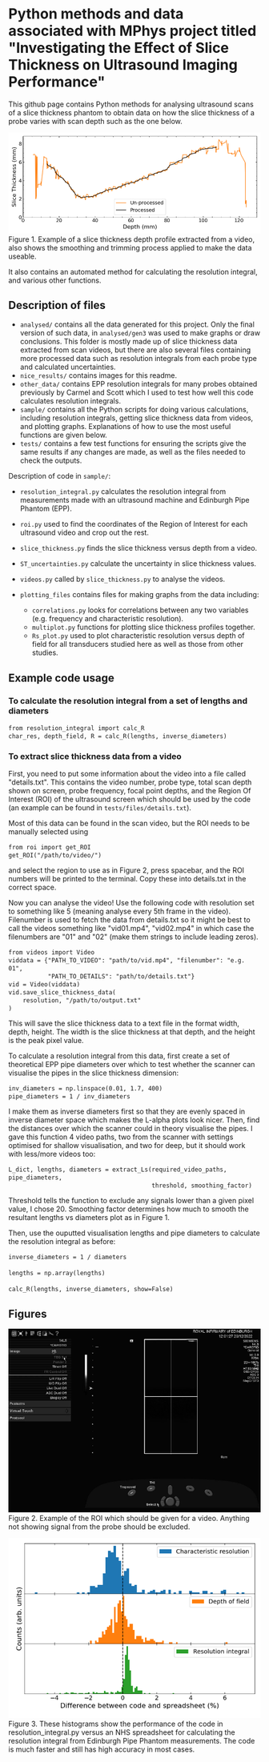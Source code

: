 # Python methods and data associated with MPhys project titled "Investigating the Effect of Slice Thickness on Ultrasound Imaging Performance"



This github page contains Python methods for analysing ultrasound scans of a slice thickness phantom to obtain data on how the slice thickness of a probe varies with scan depth such as the one below.

![Example of a slice thickness depth profile extracted from a video, also shows the smoothing and trimming process applied to make the data useable.](nice_results/ST23.png)
Figure 1. Example of a slice thickness depth profile extracted from a video, also shows the smoothing and trimming process applied to make the data useable.


It also contains an automated method for calculating the resolution integral, and various other functions.




## Description of files

* `analysed/` contains all the data generated for this project. Only the final version of such data, in `analysed/gen3` was used to make graphs or draw conclusions. This folder is mostly made up of slice thickness data extracted from scan videos, but there are also several files containing more processed data such as resolution integrals from each probe type and calculated uncertainties.
* `nice_results/` contains images for this readme.
* `other_data/` contains EPP resolution integrals for many probes obtained previously by Carmel and Scott which I used to test how well this code calculates resolution integrals.
* `sample/` contains all the Python scripts for doing various calculations, including resolution integrals, getting slice thickness data from videos, and plotting graphs. Explanations of how to use the most useful functions are given below.
* `tests/` contains a few test functions for ensuring the scripts give the same results if any changes are made, as well as the files needed to check the outputs.





Description of code in `sample/`:
* `resolution_integral.py` calculates the resolution integral from measurements made with an ultrasound machine and Edinburgh Pipe Phantom (EPP).
* `roi.py` used to find the coordinates of the Region of Interest for each ultrasound video and crop out the rest.
* `slice_thickness.py` finds the slice thickness versus depth from a video.
* `ST_uncertainties.py` calculate the uncertainty in slice thickness values.
* `videos.py` called by `slice_thickness.py` to analyse the videos.

* `plotting_files` contains files for making graphs from the data including:
    - `correlations.py` looks for correlations between any two variables (e.g. frequency and characteristic resolution).
    - `multiplot.py` functions for plotting slice thickness profiles together.
    - `Rs_plot.py` used to plot characteristic resolution versus depth of field for all transducers studied here as well as those from other studies.






## Example code usage


### To calculate the resolution integral from a set of lengths and diameters

```
from resolution_integral import calc_R
char_res, depth_field, R = calc_R(lengths, inverse_diameters)
```





### To extract slice thickness data from a video


First, you need to put some information about the video into a file called "details.txt". This contains the video number, probe type, total scan depth shown on screen, probe frequency, focal point depths, and the Region Of Interest (ROI) of the ultrasound screen which should be used by the code (an example can be found in `tests/files/details.txt`).

Most of this data can be found in the scan video, but the ROI needs to be manually selected using

```
from roi import get_ROI
get_ROI("/path/to/video/")
```

and select the region to use as in Figure 2, press spacebar, and the ROI numbers will be printed to the terminal. Copy these into details.txt in the correct space.


Now you can analyse the video! Use the following code with resolution set to something like 5 (meaning analyse every 5th frame in the video). Filenumber is used to fetch the data from details.txt so it might be best to call the videos something like "vid01.mp4", "vid02.mp4" in which case the filenumbers are "01" and "02" (make them strings to include leading zeros).


```
from videos import Video
viddata = {"PATH_TO_VIDEO": "path/to/vid.mp4", "filenumber": "e.g. 01",
           "PATH_TO_DETAILS": "path/to/details.txt"}
vid = Video(viddata)
vid.save_slice_thickness_data(
    resolution, "/path/to/output.txt"
)
```


This will save the slice thickness data to a text file in the format width, depth, height. The width is the slice thickness at that depth, and the height is the peak pixel value.

To calculate a resolution integral from this data, first create a set of theoretical EPP pipe diameters over which to test whether the scanner can visualise the pipes in the slice thickness dimension:

```
inv_diameters = np.linspace(0.01, 1.7, 400)
pipe_diameters = 1 / inv_diameters
```

I make them as inverse diameters first so that they are evenly spaced in inverse diameter space which makes the L-alpha plots look nicer. Then, find the distances over which the scanner could in theory visualise the pipes. I gave this function 4 video paths, two from the scanner with settings optimised for shallow visualisation, and two for deep, but it should work with less/more videos too:

```
L_dict, lengths, diameters = extract_Ls(required_video_paths, pipe_diameters,
                                        threshold, smoothing_factor)
```

Threshold tells the function to exclude any signals lower than a given pixel value, I chose 20. Smoothing factor determines how much to smooth the resultant lengths vs diameters plot as in Figure 1.

Then, use the ouputted visualisation lengths and pipe diameters to calculate the resolution integral as before:

```
inverse_diameters = 1 / diameters

lengths = np.array(lengths)

calc_R(lengths, inverse_diameters, show=False)
```

## Figures

![Figure 2. Example of the ROI which should be given for a video. Anything not showing signal from the probe should be excluded.](nice_results/roi.png)
Figure 2. Example of the ROI which should be given for a video. Anything not showing signal from the probe should be excluded.

![The performance of the code in resolution_integral.py versus an NHS spreadsheet for calculating the resolution integral from Edinburgh Pipe Phantom measurements.](nice_results/codehists.png)
Figure 3. These histograms show the performance of the code in resolution_integral.py versus an NHS spreadsheet for calculating the resolution integral from Edinburgh Pipe Phantom measurements. The code is much faster and still has high accuracy in most cases.
